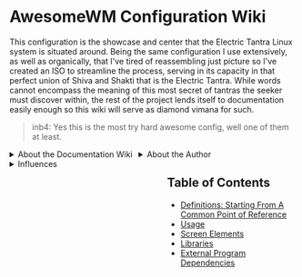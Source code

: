 # AwesomeWM Configuration Wiki

This configuration is the showcase and center that the Electric Tantra Linux system is situated around. Being the same configuration I use extensively, as well as organically, that I've tired of reassembling just picture so I've created an ISO to streamline the process, serving in its capacity in that perfect union of Shiva and Shakti that is the Electric Tantra. While words cannot encompass the meaning of this most secret of tantras the seeker must discover within, the rest of the project lends itself to documentation easily enough so this wiki will serve as diamond vimana for such.

> inb4: Yes this is the most try hard awesome config, well one of them at least. 

<details style="width: 45%; float:left;" ><summary> About the Documentation Wiki </summary>
<p>This wiki should help you understand exactly how to utilize the window manager that is the underpinning of the Electric Tantra Linux, including a brief overview of the concepts that underlie its features and functionalities that I found it necessary to first understand in writing the configuration itself. This will not be an exhaustive treatment of the subject as you can find reference manuals for those purposes easily enough nor will every feature find its way into these documents as the configuration is in a state of flux, that I have tried to constrain myself from altering too much too quickly but am human and prone to error so sometimes wiki treatment of somethings will be overlooked. I apologize in advance. </p>

<p>The coming pages will introduce concepts that are important to understand in order to appreciate what this particular configuration is doing and why. I will assume you have a basic knowledge of Linux, but will still define certain key terms for the purposes of insuring the audience and I are on the same page regarding them. </p>
</details>

<details style="width: 45%; float:left;"><summary> About the Author </summary>
<p>
My name is Thomas Leon Highbaugh, the author of the Electric Tantra Linux and a Linux nerd of the worst sort who enjoys nothing more than making the sorts of attractive desktop layouts that I always wished were available on paid OSes I used before only to have found them here, in the Linux scrap heap. I also work in web development, employing the same questionable taste in making websites, which I make entirely on Linux in an environment configured to my precise taste and using the tools with configurations available to you on GitHub because its not like hiding those configurations would do anything but make it easier to loose them (and cause open source is good mmmkay?). 
 </p>

</details>

<details style="width: 45%; float:left;"><summary> Influences </summary>
<p>
Anyone embarking on the journey up Mordor that is AwesomeWM configurations should consider checking out the following configurations, if not using one as the basis for their configuration as is standard practice within the awfully named `ricing` community. The best configuration I have ever seen, the <b>TDE</b> one listed first below, is heavily itself based on the <b>Glorious Dotfiles</b>, there is no shame in adapting code to your needs just give the authors some credit. Below I have listed all of the configurations I have taken inspiration from, with some serving to contribute code to this project. Most importantly has been <b>TDE</b> which I have used as a basis and chiseled away at it like a block of granite, revealing my own configuration (which features legacy code from older variants of my configuration too and bits from other configurations listed below). This serves to satisfy any attribution required by the licenses associated with each, since I am not making money on this I doubt anyone plans to sue me over not including the entire license which is redundant and annoying in my humble opinion (except within the `lib` directory I included Meyers license since the code there I have not substantially modified and is his code as-is).
 </p>

 <h3>Primary Influences</h3>
<ul>
<li><b>TDE</b> - Tom Meyer's awesome configuration that served as the basis/most major of influences on the present configuration. Absolutely most functional and fully featured Awesome configuration available on Github, even though it has the most annoying logo I have ever seen (its painful seriously). Overall this is the most functional out-of-the-box configuration with the highest code quality of any I have used, even if I differ in my approach to several aspects of the code and have had a hell of a time adapting from it. Interestingly this is the only one that has any notion of a settings app, only one that interacts with `.conf` files as stores of the settings (which has been a real pain to strip out of the configuration because I know what settings I want for my system, I don't often change them but for a more general system it makes total sense to have) and overall, the comments are the most useful of any I have seen (they actually describe what is going on, what a thought).</li>
<li><b>Glorious Dotfiles</b> - inherited from Meyer's work. Great modular widgets and modules, terrible UI and questionable choices (titlebars on the left? really?). This configuration has been the source of considerable amounts of code for the other AwesomeWM configurations I have taken inspiration from, you might think of it as a progenitor to the others or that alot of the others are derivative configurations from this base. However, that might be understating the amount of work that even starting with this code base, the other authors and myself have had to do to get the code from this configuration to be useful on other systems than the original authors.  </li>

<li><b>Elenapan</b> - a great example of what can be done with awesome. Subdirectories are named some goofy things, but the code quality is generally high and the design of the thing looks the best of any awesome configuration overall. The author is also really responsive if you catch her on Reddit, and is very humble making it easy to communicate with her if you have questions about how her configuration works or want advise. Out of all of the configurations listed, she is probably the easiest to talk to for such purposes, somewhat like a college professor only polite. </li>
</ul>
<h3>Honorable Mentions</h3>
<ul>
<li><b>Awesome-Shell</b>  - recreation of ukde's look that effectively utilizes a single panel like this configuration</li>
<li><b>JavaCafe's Awesome</b> - I really like the appearance of this configuration, while differing with its author about some critical under-the-hood design decisions. He has recently moved to using NixOS, meaning his configurations are shifting towards Nix configurations entirely, so we will see how long until he so transitions his awesomewm configuration(which he says he will not be doing). His configuration, like TDE and Awesome Shell, all owe no small thanks to the Glorious Dotfiles configuration (as does this configuration obviously). </li>
</ul>
</details>

<div style="width: 45%; float:right; margin-left: 2.5%;">
<h2>Table of Contents</h2>
<ul>
<li><a href="./definitions.md">Definitions: Starting From A Common Point of Reference</a></li>
<li><a href="./usage.md">Usage</a></li>
<li><a href="./screen.md">Screen Elements</a></li>
<li><a href="./libraries.md">Libraries</a></li>
<li><a href="./externals.md">External Program Dependencies</a></li>
</ul>
</div>
